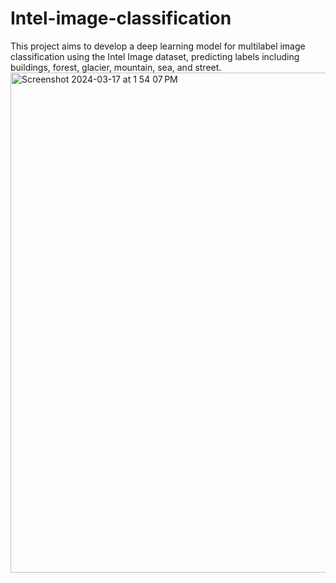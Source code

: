 # Intel-image-classification

This project aims to develop a deep learning model for multilabel image classification using the Intel Image dataset, predicting labels including buildings, forest, glacier, mountain, sea, and street. 
<img width="800" alt="Screenshot 2024-03-17 at 1 54 07 PM" src="https://github.com/Everlandgo/Intel-image-classification/assets/104118335/caf0f81c-cf4a-4d08-99f4-c0a7b757b5cc">
